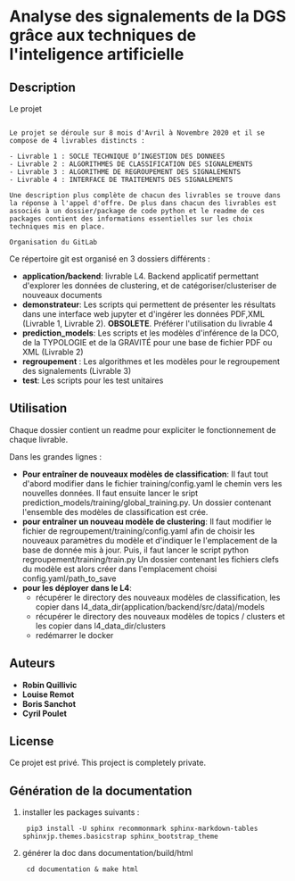 Analyse des signalements de la DGS grâce aux techniques de l'inteligence artificielle
=====================================================================================

Description
-----------

Le projet
~~~~~~~~~

Le projet se déroule sur 8 mois d'Avril à Novembre 2020 et il se compose de 4 livrables distincts :

- Livrable 1 : SOCLE TECHNIQUE D’INGESTION DES DONNEES
- Livrable 2 : ALGORITHMES DE CLASSIFICATION DES SIGNALEMENTS
- Livrable 3 : ALGORITHME DE REGROUPEMENT DES SIGNALEMENTS
- Livrable 4 : INTERFACE DE TRAITEMENTS DES SIGNALEMENTS

Une description plus complète de chacun des livrables se trouve dans la réponse à l'appel d'offre. De plus dans chacun des livrables est associés à un dossier/package de code python et le readme de ces packages contient des informations essentielles sur les choix techniques mis en place.

Organisation du GitLab
~~~~~~~~~~~~~~~~~~~~~~

Ce répertoire git est organisé en 3 dossiers différents :

- __application/backend__: livrable L4. Backend applicatif permettant d'explorer les données de clustering, et de catégoriser/clusteriser de nouveaux documents
-  __demonstrateur__: Les scripts qui permettent de présenter les résultats dans une interface web jupyter et d'ingérer les données PDF,XML (Livrable 1, Livrable 2). **OBSOLETE**. Préférer l'utilisation du livrable 4
- __prediction_models__: Les scripts et les modèles d'inférence de la DCO, de la TYPOLOGIE et de la GRAVITÉ pour une base de fichier PDF ou XML (Livrable 2)
- __regroupement__ : Les algorithmes et les modèles pour le regroupement des signalements (Livrable 3)
- __test__: Les scripts pour les test unitaires


## Utilisation

Chaque dossier contient un readme pour expliciter le fonctionnement de chaque livrable.

Dans les grandes lignes :

- **Pour entraîner de nouveaux modèles de classification**:
    Il faut tout d'abord modifier dans le fichier training/config.yaml le chemin vers les nouvelles données.
    Il faut ensuite lancer le sript prediction_models/training/global_training.py.
    Un dossier contenant l'ensemble des modèles de classification est crée.
- **pour entraîner un nouveau modèle de clustering**:
    Il faut modifier le fichier de regroupement/training/config.yaml afin de choisir les nouveaux paramètres du modèle et d'indiquer le l'emplacement de la base de donnée mis à jour.
    Puis, il faut lancer le script python regroupement/training/train.py
    Un dossier contenant les fichiers clefs du modèle est alors créer dans l'emplacement choisi config.yaml/path_to_save
- **pour les déployer dans le L4**:
    - récupérer le directory des nouveaux modèles de classification, les copier dans l4_data_dir(application/backend/src/data)/models
    - récupérer le directory des nouveaux modèles de topics / clusters et les copier dans l4_data_dir/clusters
    - redémarrer le docker

## Auteurs

* **Robin Quillivic**  
* **Louise Remot**  
* **Boris Sanchot** 
* **Cyril Poulet** 

License
-------

Ce projet est privé.
This project is completely private.



Génération de la documentation
------------------------------

1. installer les packages suivants :

        pip3 install -U sphinx recommonmark sphinx-markdown-tables sphinxjp.themes.basicstrap sphinx_bootstrap_theme
        
2. générer la doc dans documentation/build/html

        cd documentation & make html
        
